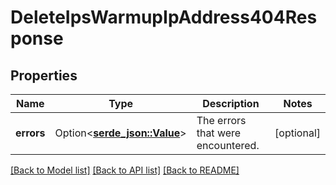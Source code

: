 # DeleteIpsWarmupIpAddress404Response

## Properties

Name | Type | Description | Notes
------------ | ------------- | ------------- | -------------
**errors** | Option<[**serde_json::Value**](.md)> | The errors that were encountered. | [optional]

[[Back to Model list]](../README.md#documentation-for-models) [[Back to API list]](../README.md#documentation-for-api-endpoints) [[Back to README]](../README.md)


